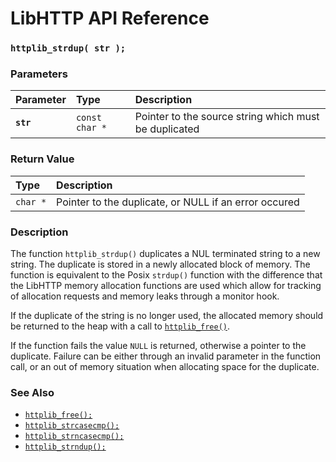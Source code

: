 # LibHTTP API Reference

### `httplib_strdup( str );`

### Parameters

| Parameter | Type | Description |
| :--- | :--- | :--- |
|**`str`**|`const char *`|Pointer to the source string which must be duplicated|

### Return Value

| Type | Description |
| :--- | :--- |
|`char *`|Pointer to the duplicate, or NULL if an error occured|

### Description

The function `httplib_strdup()` duplicates a NUL terminated string to a new string. The duplicate is stored in a newly allocated block of memory. The function is equivalent to the Posix `strdup()` function with the difference that the LibHTTP memory allocation functions are used which allow for tracking of allocation requests and memory leaks through a monitor hook.

If the duplicate of the string is no longer used, the allocated memory should be returned to the heap with a call to [`httplib_free()`](httplib_free.md).

If the function fails the value `NULL` is returned, otherwise a pointer to the duplicate. Failure can be either through an invalid parameter in the function call, or an out of memory situation when allocating space for the duplicate.

### See Also

* [`httplib_free();`](httplib_free.md)
* [`httplib_strcasecmp();`](httplib_strcasecmp.md)
* [`httplib_strncasecmp();`](httplib_strncasecmp.md)
* [`httplib_strndup();`](httplib_strndup.md)
